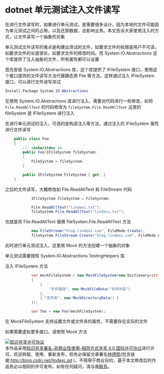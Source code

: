 
# dotnet 单元测试注入文件读写

在进行文件读写时，如果进行单元测试，是需要很多设计，因为本地的文件可能因为单元测试之间的占用，以及还原数据，会影响业务。本文告诉大家使用注入的方式，让文件读写一个抽象的对象

<!--more-->


<!-- 发布 -->

单元测试文件读写的难点是构建出测试的文件，如要求文件的权限是用户不可读，如要求文件的长度很长，如要求文件的修改时间。而 System.IO.Abstractions 这个库提供了注入抽象的文件，所有属性都可以设置

首先安装 System.IO.Abstractions 库，这个库提供了 IFileSystem 接口，使用这个接口提供的文件读写方法代替静态类 File 等方法。这样通过注入 IFileSystem 接口，可以进行文件读写测试

```csharp
Install-Package System.IO.Abstractions
```

在使用 System.IO.Abstractions 库进行注入，需要对代码进行一些修改，如将 `File.ReadAllText` 的代码修改为 `fileSystem.File.ReadAllText` 这里的 fileSystem 是 IFileSystem 进行注入

在进行单元测试的注入，可选的是构造注入等方法，通过注入的 IFileSystem 属性进行文件读写

```csharp
    public class Foo
    {
        /// <inheritdoc />
        public Foo(IFileSystem fileSystem)
        {
            FileSystem = fileSystem;
        }

        public IFileSystem FileSystem { get; }
    }
```

之后的文件读写，大概修改如 File.ReadAllText 和 FileStream 代码

```csharp
            IFileSystem fileSystem = FileSystem;

            File.ReadAllText("lindexi.txt");
            fileSystem.File.ReadAllText("lindexi.txt");
```

也就是将 File.ReadAllText 替换 fileSystem.File.ReadAllText 方法

```csharp
            new FileStream("blog.lindexi.com", FileMode.Create);
            fileSystem.FileStream.Create("blog.lindexi.com", FileMode.Create);
```

此时进行单元测试注入，这里用 Mock 的方法创建一个抽象的对象

单元测试需要按照 System.IO.Abstractions.TestingHelpers 库

注入 IFileSystem 方法

```csharp
            var mockFileSystem = new MockFileSystem(new Dictionary<string, MockFileData>()
            {
                {
                    "文件路径", new MockFileData("文件内容")
                },
                { "文件夹", new MockDirectoryData() }
            });

            var foo = new Foo(mockFileSystem);
```

在 MockFileSystem 支持设置文件或文件夹的属性，不需要存在实际的文件

如果需要虚拟更多接口，请使用 Mock 方法





<a rel="license" href="http://creativecommons.org/licenses/by-nc-sa/4.0/"><img alt="知识共享许可协议" style="border-width:0" src="https://licensebuttons.net/l/by-nc-sa/4.0/88x31.png" /></a><br />本作品采用<a rel="license" href="http://creativecommons.org/licenses/by-nc-sa/4.0/">知识共享署名-非商业性使用-相同方式共享 4.0 国际许可协议</a>进行许可。欢迎转载、使用、重新发布，但务必保留文章署名[林德熙](http://blog.csdn.net/lindexi_gd)(包含链接:http://blog.csdn.net/lindexi_gd )，不得用于商业目的，基于本文修改后的作品务必以相同的许可发布。如有任何疑问，请与我[联系](mailto:lindexi_gd@163.com)。